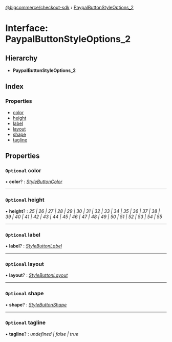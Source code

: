[@bigcommerce/checkout-sdk](../README.md) › [PaypalButtonStyleOptions_2](paypalbuttonstyleoptions_2.md)

# Interface: PaypalButtonStyleOptions_2

## Hierarchy

* **PaypalButtonStyleOptions_2**

## Index

### Properties

* [color](paypalbuttonstyleoptions_2.md#optional-color)
* [height](paypalbuttonstyleoptions_2.md#optional-height)
* [label](paypalbuttonstyleoptions_2.md#optional-label)
* [layout](paypalbuttonstyleoptions_2.md#optional-layout)
* [shape](paypalbuttonstyleoptions_2.md#optional-shape)
* [tagline](paypalbuttonstyleoptions_2.md#optional-tagline)

## Properties

### `Optional` color

• **color**? : *[StyleButtonColor](../enums/stylebuttoncolor.md)*

___

### `Optional` height

• **height**? : *25 | 26 | 27 | 28 | 29 | 30 | 31 | 32 | 33 | 34 | 35 | 36 | 37 | 38 | 39 | 40 | 41 | 42 | 43 | 44 | 45 | 46 | 47 | 48 | 49 | 50 | 51 | 52 | 53 | 54 | 55*

___

### `Optional` label

• **label**? : *[StyleButtonLabel](../enums/stylebuttonlabel.md)*

___

### `Optional` layout

• **layout**? : *[StyleButtonLayout](../enums/stylebuttonlayout.md)*

___

### `Optional` shape

• **shape**? : *[StyleButtonShape](../enums/stylebuttonshape.md)*

___

### `Optional` tagline

• **tagline**? : *undefined | false | true*
